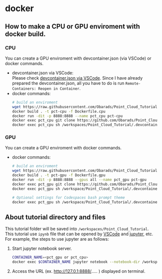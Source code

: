 # docker
## How to make a CPU or GPU enviroment with docker build.
### CPU
You can create a GPU enviroment with devcontainer.json (via VSCode) or docker commands.
- devcontainer.json via VSCode:  
    Please check [devcontainer.json via VSCode](https://code.visualstudio.com/docs/remote/create-dev-container#_create-a-devcontainerjson-file). Since I have already prepared the devcontainer.json, all you have to do is run `Remote-Containers: Reopen in Container`.
- docker commands:
    ```bash
    # build an enviroment
    wget https://raw.githubusercontent.com/Obarads/Point_Cloud_Tutorial/main/.devcontainer/Dockerfile.cpu
    docker build . -t pct-cpu -f Dockerfile.cpu
    docker run -dit -p 8888:8888 --name pct_cpu pct-cpu
    docker exec pct_cpu git clone https://github.com/Obarads/Point_Cloud_Tutorial.git /workspace/Point_Cloud_Tutorial
    docker exec pct_cpu sh /workspaces/Point_Cloud_Tutorial/.devcontainer/python_packages.sh cpu
    ```

### GPU
You can create a GPU enviroment with docker commands.
- docker commands:
    ```bash
    # build an enviroment
    wget https://raw.githubusercontent.com/Obarads/Point_Cloud_Tutorial/main/.devcontainer/Dockerfile.gpu
    docker build . -t pct-gpu -f Dockerfile.gpu
    docker run -dit -p 8888:8888 --gpus all --name pct_gpu pct-gpu
    docker exec pct_gpu git clone https://github.com/Obarads/Point_Cloud_Tutorial.git /workspace/Point_Cloud_Tutorial
    docker exec pct_gpu sh /workspace/Point_Cloud_Tutorial/.devcontainer/python_packages.sh gpu

    # Optional settings for Codespaces bash prompt theme
    docker exec pct_gpu sh /workspace/Point_Cloud_Tutorial/.devcontainer/optional_setting.sh
    ```

## About tutorial directory and files
This tutorial folder will be saved into `/workspaces/Point_Cloud_Tutorial`. This tutorial use `ipynb` file that can be opened by [VSCode](https://code.visualstudio.com/) and [jupyter](https://jupyter.org/), etc.
For example, the steps to use jupyter are as follows:
1. Start jupyter notebook server.
    ```bash
    CONTAINER_NAME=<pct_gpu or pct_cpu>
    docker exec $CONTAINER_NAME jupyter notebook --notebook-dir /workspace/Point_Cloud_Tutorial --allow-root --port 8888 --ip=0.0.0.0
   ```
2. Access the URL (ex. http://127.0.1:8888/..... ) displayed on terminal.